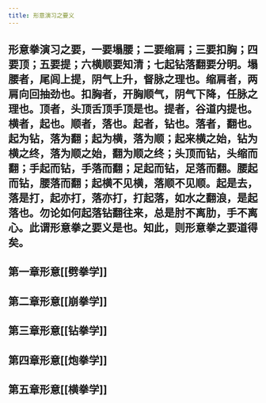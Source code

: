 ```yaml
---
title: 形意演习之要义
---
```


## 形意拳演习之要，一要塌腰；二要缩肩；三要扣胸；四要顶；五要提；六横顺要知清；七起钻落翻要分明。塌腰者，尾闾上提，阴气上升，督脉之理也。缩肩者，两肩向回抽劲也。扣胸者，开胸顺气，阴气下降，任脉之理也。顶者，头顶舌顶手顶是也。提者，谷道内提也。横者，起也。顺者，落也。起者，钻也。落者，翻也。起为钻，落为翻；起为横，落为顺；起来横之始，钻为横之终，落为顺之始，翻为顺之终；头顶而钻，头缩而翻；手起而钻，手落而翻；足起而钻，足落而翻。腰起而钻，腰落而翻；起横不见横，落顺不见顺。起是去，落是打，起亦打，落亦打，打起落，如水之翻浪，是起落也。勿论如何起落钻翻往来，总是肘不离肋，手不离心。此谓形意拳之要义是也。知此，则形意拳之要道得矣。

 
## 第一章形意[[劈拳学]]
## 第二章形意[[崩拳学]]
## 第三章形意[[钻拳学]]
## 第四章形意[[炮拳学]]
## 第五章形意[[横拳学]]

